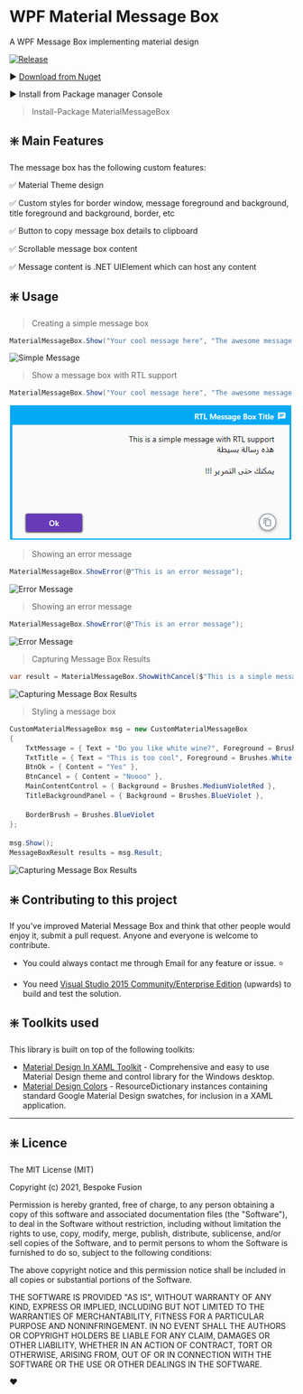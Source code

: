 # WPF Material Message Box

A WPF Message Box implementing material design

[![Release](https://img.shields.io/github/release/denpalrius/Material-Message-Box.svg)](https://github.com/denpalrius/Material-Message-Box/releases/latest)

:arrow_forward: [Download from Nuget](https://www.nuget.org/packages/MaterialMessageBox/)

:arrow_forward: Install from Package manager Console
> Install-Package MaterialMessageBox



## :sparkle: Main Features
The message box has the following custom features:

:white_check_mark: Material Theme design

:white_check_mark: Custom styles for border window, message foreground and background, title foreground and background, border, etc

:white_check_mark: Button to copy message box details to clipboard

:white_check_mark: Scrollable message box content

:white_check_mark: Message content is .NET UIElement which can host any content



## :sparkle: Usage

> Creating a simple message box

```c#
MaterialMessageBox.Show("Your cool message here", "The awesome message title");
```
![Simple Message](./MaterialMessageBoxDemo/Screenshots/Simple-Message-Box.png?raw=true "Creating a simple message box")

> Show a message box with RTL support

```c#
MaterialMessageBox.Show("Your cool message here", "The awesome message title", true);
```
![message box with RTL support](./MaterialMessageBoxDemo/Screenshots/Rtl-Message-Box.png?raw=true "Creating a message box with RTL support")

> Showing an error message

```c#            
MaterialMessageBox.ShowError(@"This is an error message");
```
![Error Message](https://raw.github.com/denpalrius/Material-Message-Box/master/MaterialMessageBoxDemo/Screenshots/Error-Message-Box.png)

> Showing an error message

```c#            
MaterialMessageBox.ShowError(@"This is an error message");
```
![Error Message](https://raw.github.com/denpalrius/Material-Message-Box/master/MaterialMessageBoxDemo/Screenshots/Error-Message-Box.png)

> Capturing Message Box Results

```c#    
var result = MaterialMessageBox.ShowWithCancel($"This is a simple message with a cancel button. You can listen to the return value", "Message Box Title");
```
![Capturing Message Box Results](https://raw.github.com/denpalrius/Material-Message-Box/master/MaterialMessageBoxDemo/Screenshots/Message-Box-With-Cancel-Button.png)


> Styling a message box

``` c#
CustomMaterialMessageBox msg = new CustomMaterialMessageBox
{
    TxtMessage = { Text = "Do you like white wine?", Foreground = Brushes.White },
    TxtTitle = { Text = "This is too cool", Foreground = Brushes.White },
    BtnOk = { Content = "Yes" },
    BtnCancel = { Content = "Noooo" },
    MainContentControl = { Background = Brushes.MediumVioletRed },
    TitleBackgroundPanel = { Background = Brushes.BlueViolet },

    BorderBrush = Brushes.BlueViolet
};

msg.Show();
MessageBoxResult results = msg.Result;
```
![Capturing Message Box Results](https://raw.github.com/denpalrius/Material-Message-Box/master/MaterialMessageBoxDemo/Screenshots/Styled-Message-Box.png)


## :sparkle: Contributing to this project
If you've improved Material Message Box and think that other people would enjoy it, submit a pull request. Anyone and everyone is welcome to contribute.

* You could always contact me through Email for any feature or issue. :star:

* You need [Visual Studio 2015 Community/Enterprise Edition](<https://www.visualstudio.com/>) (upwards) to build and test the solution.


## :sparkle: Toolkits used
This library is built on top of the following toolkits:
- [Material Design In XAML Toolkit](https://github.com/ButchersBoy/MaterialDesignInXamlToolkit) - Comprehensive and easy to use Material Design theme and control library for the Windows desktop.
- [Material Design Colors](https://github.com/MahApps/MahApps.Metro) - ResourceDictionary instances containing standard Google Material Design swatches, for inclusion in a XAML application.

----------

## :sparkle: Licence
The MIT License (MIT)

Copyright (c) 2021, Bespoke Fusion

Permission is hereby granted, free of charge, to any person obtaining a copy
 of this software and associated documentation files (the "Software"), to deal
 in the Software without restriction, including without limitation the rights
 to use, copy, modify, merge, publish, distribute, sublicense, and/or sell
 copies of the Software, and to permit persons to whom the Software is
 furnished to do so, subject to the following conditions:

The above copyright notice and this permission notice shall be included in
 all copies or substantial portions of the Software.

THE SOFTWARE IS PROVIDED "AS IS", WITHOUT WARRANTY OF ANY KIND, EXPRESS OR
 IMPLIED, INCLUDING BUT NOT LIMITED TO THE WARRANTIES OF MERCHANTABILITY,
 FITNESS FOR A PARTICULAR PURPOSE AND NONINFRINGEMENT. IN NO EVENT SHALL THE
 AUTHORS OR COPYRIGHT HOLDERS BE LIABLE FOR ANY CLAIM, DAMAGES OR OTHER
 LIABILITY, WHETHER IN AN ACTION OF CONTRACT, TORT OR OTHERWISE, ARISING FROM,
 OUT OF OR IN CONNECTION WITH THE SOFTWARE OR THE USE OR OTHER DEALINGS IN
 THE SOFTWARE.



:heart:
